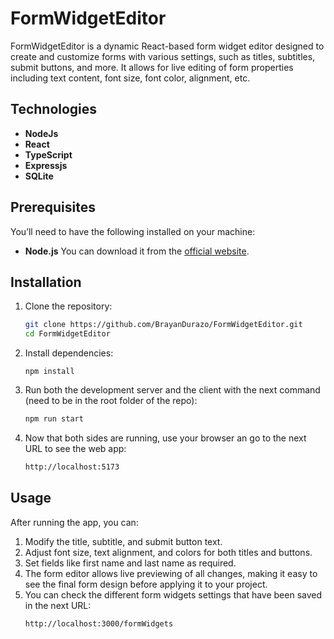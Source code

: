 # FormWidgetEditor

FormWidgetEditor is a dynamic React-based form widget editor designed to create and customize forms with various settings, such as titles, subtitles, submit buttons, and more. It allows for live editing of form properties including text content, font size, font color, alignment, etc.

## Technologies

- **NodeJs**
- **React**
- **TypeScript**
- **Expressjs**
- **SQLite**

## Prerequisites
You’ll need to have the following installed on your machine:
- **Node.js** You can download it from the [official website](https://nodejs.org/en/download/package-manager).

## Installation

1. Clone the repository:

   ```bash
   git clone https://github.com/BrayanDurazo/FormWidgetEditor.git
   cd FormWidgetEditor

   ```

2. Install dependencies:

   ```
   npm install

   ```

3. Run both the development server and the client with the next command (need to be in the root folder of the repo):

   ```bash
   npm run start

   ```

4. Now that both sides are running, use your browser an go to the next URL to see the web app:
   ```bash
   http://localhost:5173
   ```

## Usage

After running the app, you can:

1. Modify the title, subtitle, and submit button text.
2. Adjust font size, text alignment, and colors for both titles and buttons.
3. Set fields like first name and last name as required.
4. The form editor allows live previewing of all changes, making it easy to see the final form design before applying it to your project.
5. You can check the different form widgets settings that have been saved in the next URL:
   ```bash
   http://localhost:3000/formWidgets

   ```

